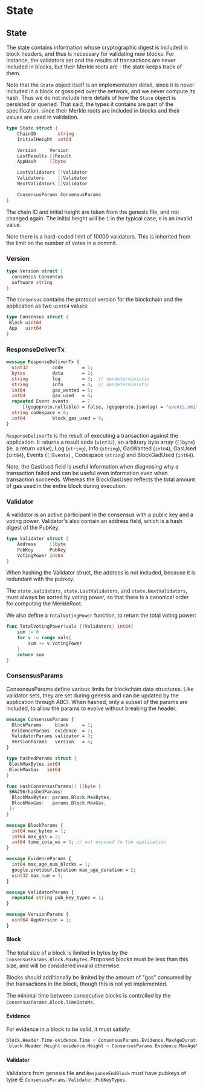 # State

## State

The state contains information whose cryptographic digest is included in block headers, and thus is
necessary for validating new blocks. For instance, the validators set and the results of
transactions are never included in blocks, but their Merkle roots are - the state keeps track of them.

Note that the `State` object itself is an implementation detail, since it is never
included in a block or gossiped over the network, and we never compute
its hash. Thus we do not include here details of how the `State` object is
persisted or queried. That said, the types it contains are part of the specification, since
their Merkle roots are included in blocks and their values are used in
validation.

```go
type State struct {
    ChainID        string
    InitialHeight  int64

    Version     Version
    LastResults []Result
    AppHash     []byte

    LastValidators []Validator
    Validators     []Validator
    NextValidators []Validator

    ConsensusParams ConsensusParams
}
```

The chain ID and initial height are taken from the genesis file, and not changed again. The
initial height will be `1` in the typical case, `0` is an invalid value.

Note there is a hard-coded limit of 10000 validators. This is inherited from the
limit on the number of votes in a commit.

### Version

```go
type Version struct {
  consensus Consensus
  software string
}
```

The `Consensus` contains the protocol version for the blockchain and the
application as two `uint64` values:

```go
type Consensus struct {
 Block uint64
 App   uint64
}
```

### ResponseDeliverTx

```protobuf
message ResponseDeliverTx {
  uint32         code       = 1;
  bytes          data       = 2;
  string         log        = 3;  // nondeterministic
  string         info       = 4;  // nondeterministic
  int64          gas_wanted = 5;
  int64          gas_used   = 6;
  repeated Event events     = 7
      [(gogoproto.nullable) = false, (gogoproto.jsontag) = "events,omitempty"];
  string codespace = 8;
  int64          block_gas_used = 9;
}
```

`ResponseDeliverTx` is the result of executing a transaction against the application.
It returns a result code (`uint32`), an arbitrary byte array (`[]byte`) (ie. a return value),
Log (`string`), Info (`string`), GasWanted (`int64`), GasUsed (`int64`), Events (`[]Events`)
, Codespace (`string`) and BlockGadUsed (`int64`).

Note, the GasUsed field is useful information when diagnosing why a transaction
failed and can be useful even information even when transaction succeeds. Whereas
the BlockGasUsed reflects the total amount of gas used in the entire block during
execution.

### Validator

A validator is an active participant in the consensus with a public key and a voting power.
Validator's also contain an address field, which is a hash digest of the PubKey.

```go
type Validator struct {
    Address     []byte
    PubKey      PubKey
    VotingPower int64
}
```

When hashing the Validator struct, the address is not included,
because it is redundant with the pubkey.

The `state.Validators`, `state.LastValidators`, and `state.NextValidators`,
must always be sorted by voting power, so that there is a canonical order for
computing the MerkleRoot.

We also define a `TotalVotingPower` function, to return the total voting power:

```go
func TotalVotingPower(vals []Validators) int64{
    sum := 0
    for v := range vals{
        sum += v.VotingPower
    }
    return sum
}
```

### ConsensusParams

ConsensusParams define various limits for blockchain data structures.
Like validator sets, they are set during genesis and can be updated by the application through ABCI.
When hashed, only a subset of the params are included, to allow the params to
evolve without breaking the header.

```protobuf
message ConsensusParams {
  BlockParams     block     = 1;
  EvidenceParams  evidence  = 2;
  ValidatorParams validator = 3;
  VersionParams   version   = 4;
}
```

```go
type hashedParams struct {
 BlockMaxBytes int64
 BlockMaxGas   int64
}

func HashConsensusParams() []byte {
 SHA256(hashedParams{
  BlockMaxBytes: params.Block.MaxBytes,
  BlockMaxGas:   params.Block.MaxGas,
 })
}
```

```protobuf
message BlockParams {
  int64 max_bytes = 1;
  int64 max_gas = 2;
  int64 time_iota_ms = 3; // not exposed to the application
}

message EvidenceParams {
  int64 max_age_num_blocks = 1;
  google.protobuf.Duration max_age_duration = 2;
  uint32 max_num = 3;
}

message ValidatorParams {
  repeated string pub_key_types = 1;
}

message VersionParams {
  uint64 AppVersion = 1;
}
```

#### Block

The total size of a block is limited in bytes by the `ConsensusParams.Block.MaxBytes`.
Proposed blocks must be less than this size, and will be considered invalid
otherwise.

Blocks should additionally be limited by the amount of "gas" consumed by the
transactions in the block, though this is not yet implemented.

The minimal time between consecutive blocks is controlled by the
`ConsensusParams.Block.TimeIotaMs`.

#### Evidence

For evidence in a block to be valid, it must satisfy:

```go
block.Header.Time-evidence.Time < ConsensusParams.Evidence.MaxAgeDuration &&
 block.Header.Height-evidence.Height < ConsensusParams.Evidence.MaxAgeNumBlocks
```

#### Validator

Validators from genesis file and `ResponseEndBlock` must have pubkeys of type ∈
`ConsensusParams.Validator.PubKeyTypes`.
